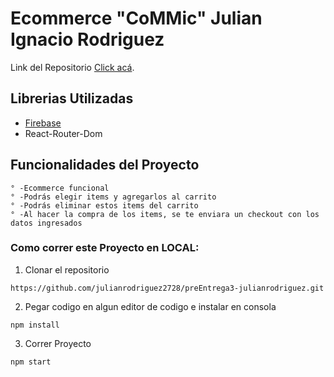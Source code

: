 # Ecommerce "CoMMic" Julian Ignacio Rodriguez

Link del Repositorio [Click acá](https://github.com/julianrodriguez2728/preEntrega3-julianrodriguez).

##  Librerias Utilizadas
- [Firebase](https://console.firebase.google.com/u/1/project/julianrodriguez-34775/overview)
- React-Router-Dom

##  Funcionalidades del Proyecto
```
° -Ecommerce funcional 
° -Podrás elegir items y agregarlos al carrito
° -Podrás eliminar estos items del carrito
° -Al hacer la compra de los items, se te enviara un checkout con los datos ingresados
```

### Como correr este Proyecto en LOCAL:

1. Clonar el repositorio

```
https://github.com/julianrodriguez2728/preEntrega3-julianrodriguez.git
```
2. Pegar codigo en algun editor de codigo e instalar en consola
```
npm install
```
3. Correr Proyecto
```
npm start
```
